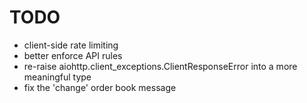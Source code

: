# TODO

- client-side rate limiting
- better enforce API rules
- re-raise aiohttp.client_exceptions.ClientResponseError into a more meaningful type
- fix the 'change' order book message
